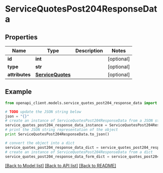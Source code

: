 # ServiceQuotesPost204ResponseData


## Properties
Name | Type | Description | Notes
------------ | ------------- | ------------- | -------------
**id** | **int** |  | [optional] 
**type** | **str** |  | [optional] 
**attributes** | [**ServiceQuotes**](ServiceQuotes.md) |  | [optional] 

## Example

```python
from openapi_client.models.service_quotes_post204_response_data import ServiceQuotesPost204ResponseData

# TODO update the JSON string below
json = "{}"
# create an instance of ServiceQuotesPost204ResponseData from a JSON string
service_quotes_post204_response_data_instance = ServiceQuotesPost204ResponseData.from_json(json)
# print the JSON string representation of the object
print ServiceQuotesPost204ResponseData.to_json()

# convert the object into a dict
service_quotes_post204_response_data_dict = service_quotes_post204_response_data_instance.to_dict()
# create an instance of ServiceQuotesPost204ResponseData from a dict
service_quotes_post204_response_data_form_dict = service_quotes_post204_response_data.from_dict(service_quotes_post204_response_data_dict)
```
[[Back to Model list]](../README.md#documentation-for-models) [[Back to API list]](../README.md#documentation-for-api-endpoints) [[Back to README]](../README.md)


